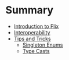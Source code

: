 # Summary

- [Introduction to Flix](./chapter_1.md)
- [Interoperability]()
- [Tips and Tricks](./chapter_15.md)
  - [Singleton Enums](./ch15-singleton-enums.md)
  - [Type Casts](./ch15-type-casts.md)
